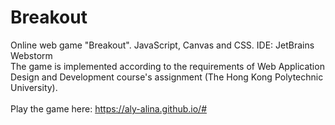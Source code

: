 # Breakout

Online web game "Breakout". JavaScript, Canvas and CSS. IDE: JetBrains Webstorm <br />
The game is implemented according to the requirements of Web Application Design and Development course's assignment (The Hong Kong Polytechnic University). <br /> <br />
Play the game here: https://aly-alina.github.io/#
